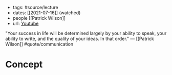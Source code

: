 
- tags: #source/lecture 
- dates: [[2021-07-16]] (watched)
- people [[Patrick Wilson]]
- url: [Youtube](https://www.youtube.com/watch?v=Unzc731iCUY)

"Your success in life will be determined largely by your ability to speak, your ability to write, and the quality of your ideas. In that order." — [[Patrick Wilson]] #quote/communication

# Concept